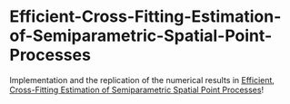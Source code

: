 # Efficient-Cross-Fitting-Estimation-of-Semiparametric-Spatial-Point-Processes
Implementation and the replication of the numerical results in [Efficient, Cross-Fitting Estimation of Semiparametric Spatial Point Processes](https://arxiv.org/pdf/2410.04359)!

